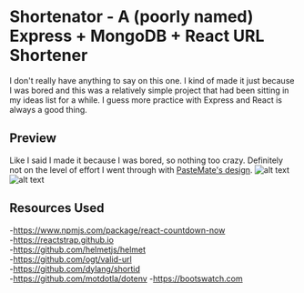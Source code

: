 # Shortenator - A (poorly named) Express + MongoDB + React URL Shortener
I don't really have anything to say on this one. I kind of made it just because I was bored and this was a relatively simple project that had been sitting in my ideas list for a while. I guess more practice with Express and React is always a good thing.

## Preview
Like I said I made it because I was bored, so nothing too crazy. Definitely not on the level of effort I went through with [PasteMate's design](https://github.com/AWilliams17/PasteMate#preview).
![alt text](https://i.imgur.com/sDEubU3.png)  
![alt text](https://i.imgur.com/OZxxfbP.png)

## Resources Used
-https://www.npmjs.com/package/react-countdown-now  
-https://reactstrap.github.io  
-https://github.com/helmetjs/helmet  
-https://github.com/ogt/valid-url  
-https://github.com/dylang/shortid  
-https://github.com/motdotla/dotenv
-https://bootswatch.com